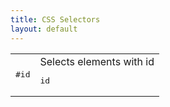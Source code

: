 ```yaml
---
title: CSS Selectors
layout: default
---
```


<table>
<tr><td><pre>#id</pre></td><td>Selects elements with id <pre>id</pre></td></tr>
<table>